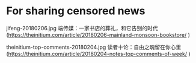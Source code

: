 # For sharing censored news

jifeng-20180206.jpg 端传媒：一家书店的葬礼，和它告别的时代 (https://theinitium.com/article/20180206-mainland-monsoon-bookstore/ )

theinitium-top-comments-20180204.jpg 读者十论：自由之魂留在你心里 (https://theinitium.com/article/20180204-notes-top-comments-of-week/ )